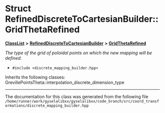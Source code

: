 

# Struct RefinedDiscreteToCartesianBuilder::GridThetaRefined



[**ClassList**](annotated.md) **>** [**RefinedDiscreteToCartesianBuilder**](classRefinedDiscreteToCartesianBuilder.md) **>** [**GridThetaRefined**](structRefinedDiscreteToCartesianBuilder_1_1GridThetaRefined.md)



_The type of the grid of poloidal points on which the new mapping will be defined._ 

* `#include <discrete_mapping_builder.hpp>`



Inherits the following classes: GrevillePointsTheta::interpolation_discrete_dimension_type































































------------------------------
The documentation for this class was generated from the following file `/home/runner/work/gyselalibxx/gyselalibxx/code_branch/src/coord_transformations/discrete_mapping_builder.hpp`

